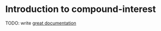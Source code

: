 # Introduction to compound-interest

TODO: write [great documentation](http://jacobian.org/writing/what-to-write/)
